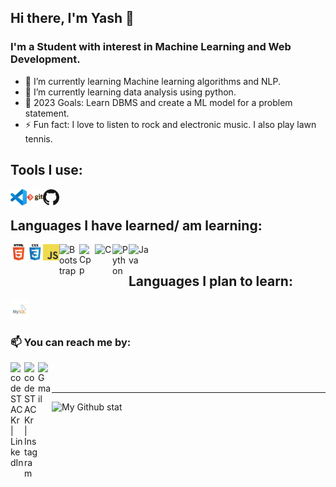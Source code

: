 ## Hi there, I'm Yash 👋

### I'm a Student with interest in Machine Learning and Web Development.
- 🌱 I’m currently learning Machine learning algorithms and NLP.
- 🔭 I’m currently learning data analysis using python.
- 🥅 2023 Goals: Learn DBMS and create a ML model for a problem statement.
- ⚡ Fun fact: I love to listen to rock and electronic music. I also play lawn tennis.

## Tools I use:
<img align="left" alt="Visual Studio Code" width="26px" src="https://raw.githubusercontent.com/github/explore/80688e429a7d4ef2fca1e82350fe8e3517d3494d/topics/visual-studio-code/visual-studio-code.png"/>
<img align="left" alt="Git" width="26px" src="https://raw.githubusercontent.com/github/explore/80688e429a7d4ef2fca1e82350fe8e3517d3494d/topics/git/git.png" />
<img align="left" alt="GitHub" width="26px" src="https://raw.githubusercontent.com/github/explore/78df643247d429f6cc873026c0622819ad797942/topics/github/github.png" />
<br>

## Languages I have learned/ am learning:
<img align="left" alt="HTML5" width="26px" src="https://raw.githubusercontent.com/github/explore/80688e429a7d4ef2fca1e82350fe8e3517d3494d/topics/html/html.png" />
<img align="left" alt="CSS3" width="26px" src="https://raw.githubusercontent.com/github/explore/80688e429a7d4ef2fca1e82350fe8e3517d3494d/topics/css/css.png" />
<img align="left" alt="JavaScript" width="26px" src="https://raw.githubusercontent.com/github/explore/80688e429a7d4ef2fca1e82350fe8e3517d3494d/topics/javascript/javascript.png" />
<img align="left" alt="Bootstrap" width="32px" src="https://camo.githubusercontent.com/bec2c92468d081617cb3145a8f3d8103e268bca400f6169c3a68dc66e05c971e/68747470733a2f2f76352e676574626f6f7473747261702e636f6d2f646f63732f352e302f6173736574732f6272616e642f626f6f7473747261702d6c6f676f2d736861646f772e706e67" />
<img align="left" alt="Cpp" width="25px" src="https://user-images.githubusercontent.com/42747200/46140125-da084900-c26d-11e8-8ea7-c45ae6306309.png" /> 
<img align="left" alt="C" width="28px" src="https://cdn.icon-icons.com/icons2/2415/PNG/512/c_original_logo_icon_146611.png" />
<img align="left" alt="Python" width="26px" src="https://cdn3.iconfinder.com/data/icons/logos-and-brands-adobe/512/267_Python-512.png" />
<img align="left" alt="Java" width="32px" src="https://cdn.iconscout.com/icon/free/png-256/java-60-1174953.png" />
<br>

## Languages I plan to learn:
<img align="left" alt="MySQL" width="30px" src="https://raw.githubusercontent.com/github/explore/80688e429a7d4ef2fca1e82350fe8e3517d3494d/topics/mysql/mysql.png" />
<br><br>

### 📫 You can reach me by:
[<img align="left" alt="codeSTACKr | LinkedIn" width="22px" src="https://cdn.jsdelivr.net/npm/simple-icons@v3/icons/linkedin.svg" />][linkedin]
[<img align="left" alt="codeSTACKr | Instagram" width="22px" src="https://cdn.jsdelivr.net/npm/simple-icons@v3/icons/instagram.svg" />][instagram]
[<img align="left" alt="Gmail" width="22px" src="https://cdn.jsdelivr.net/npm/simple-icons@3.13.0/icons/gmail.svg" />][gmail]

[linkedin]: https://www.linkedin.com/in/yash-jagdale-799104206/
[instagram]: https://www.instagram.com/yash_j_74/
[gmail]: mailto:jagdaleyash74@gmail.com
<br><br>

---

<img align="left" alt="My Github stat" src="https://github-readme-stats.vercel.app/api?username=Yash-J-74&show_icons=true&hide_border=true" />
